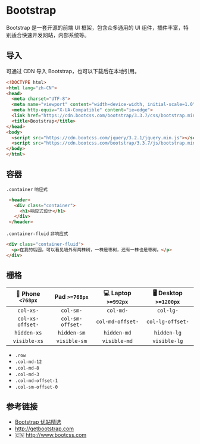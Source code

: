# Bootstrap

Bootstrap 是一套开源的前端 UI 框架，包含众多通用的 UI 组件，插件丰富，特别适合快速开发网站，内部系统等。

## 导入
可通过 CDN 导入 Bootstrap，也可以下载后在本地引用。
```html
<!DOCTYPE html>
<html lang="zh-CN">
<head>
  <meta charset="UTF-8">
  <meta name="viewport" content="width=device-width, initial-scale=1.0">
  <meta http-equiv="X-UA-Compatible" content="ie=edge">
  <link href="https://cdn.bootcss.com/bootstrap/3.3.7/css/bootstrap.min.css" rel="stylesheet">
  <title>Bootstrap</title>
</head>
<body>
  <script src="https://cdn.bootcss.com/jquery/3.2.1/jquery.min.js"></script>
  <script src="https://cdn.bootcss.com/bootstrap/3.3.7/js/bootstrap.min.js"></script>
</body>
</html>
```

## 容器
`.container` `响应式`
```html
 <header>
   <div class="container">
     <h1>响应式设计</h1>
   </div>
 </header>
```
`.container-fluid` `非响应式`
```html
<div class="container-fluid">
  <p>在我的后园，可以看见墙外有两株树，一株是枣树，还有一株也是枣树。</p>
</div>
```

## 栅格
| 📱 Phone `<768px` | Pad `>=768px`    | 💻 Laptop `>=992px` | 🖥 Desktop `>=1200px` |
|:-----------------:|:----------------:|:------------------:|:---------------------:|
|      `col-xs-`    |   `col-sm-`      |     `col-md-`      |     `col-lg-`         |
|  `col-xs-offset-` | `col-sm-offset-` |  `col-md-offset-`  |   `col-lg-offset-`    |
|     `hidden-xs`   |    `hidden-sm`   |     `hidden-md`    |      `hidden-lg`      |
|    `visible-xs`   |   `visible-sm`   |    `visible-md`    |      `visible-lg`     |

* `.row`
* `.col-md-12`
* `.col-md-8`
* `.col-md-3`
* `.col-md-offset-1`
* `.col-sm-offset-0`

## 参考链接
* [Bootstrap 优站精选](http://expo.bootcss.com)
* http://getbootstrap.com
* 🇨🇳 http://www.bootcss.com
